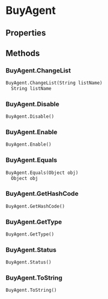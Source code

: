 # BuyAgent    

## Properties  
 
## Methods  
### BuyAgent.ChangeList
``` python
BuyAgent.ChangeList(String listName)
  String listName 
```
### BuyAgent.Disable
``` python
BuyAgent.Disable()

```
### BuyAgent.Enable
``` python
BuyAgent.Enable()

```
### BuyAgent.Equals
``` python
BuyAgent.Equals(Object obj)
  Object obj 
```
### BuyAgent.GetHashCode
``` python
BuyAgent.GetHashCode()

```
### BuyAgent.GetType
``` python
BuyAgent.GetType()

```
### BuyAgent.Status
``` python
BuyAgent.Status()

```
### BuyAgent.ToString
``` python
BuyAgent.ToString()

```